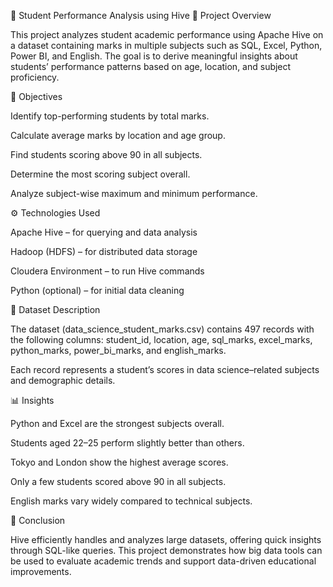 🧠 Student Performance Analysis using Hive
📌 Project Overview

This project analyzes student academic performance using Apache Hive on a dataset containing marks in multiple subjects such as SQL, Excel, Python, Power BI, and English.
The goal is to derive meaningful insights about students’ performance patterns based on age, location, and subject proficiency.

🎯 Objectives

Identify top-performing students by total marks.

Calculate average marks by location and age group.

Find students scoring above 90 in all subjects.

Determine the most scoring subject overall.

Analyze subject-wise maximum and minimum performance.

⚙️ Technologies Used

Apache Hive – for querying and data analysis

Hadoop (HDFS) – for distributed data storage

Cloudera Environment – to run Hive commands

Python (optional) – for initial data cleaning

🧩 Dataset Description

The dataset (data_science_student_marks.csv) contains 497 records with the following columns:
student_id, location, age, sql_marks, excel_marks, python_marks, power_bi_marks, and english_marks.

Each record represents a student’s scores in data science–related subjects and demographic details.

📊 Insights

Python and Excel are the strongest subjects overall.

Students aged 22–25 perform slightly better than others.

Tokyo and London show the highest average scores.

Only a few students scored above 90 in all subjects.

English marks vary widely compared to technical subjects.

🏁 Conclusion

Hive efficiently handles and analyzes large datasets, offering quick insights through SQL-like queries.
This project demonstrates how big data tools can be used to evaluate academic trends and support data-driven educational improvements.
